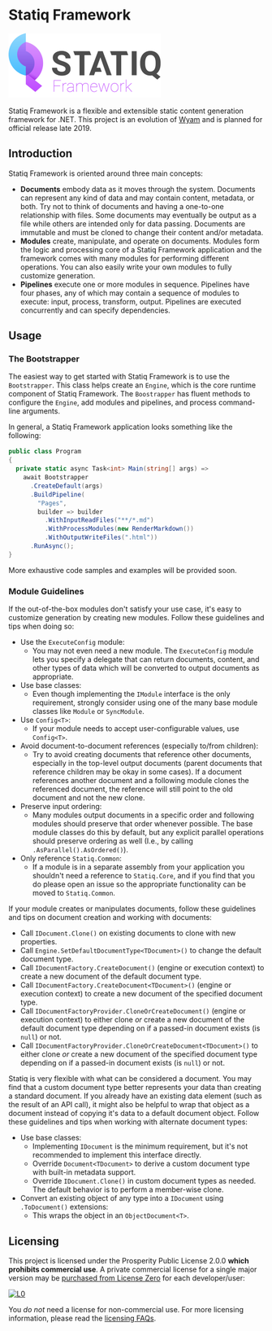 # Statiq Framework

![Logo](logo.png)

Statiq Framework is a flexible and extensible static content generation framework for .NET. This project is an evolution of [Wyam](https://wyam.io) and is planned for official release late 2019.

## Introduction

Statiq Framework is oriented around three main concepts:

- **Documents** embody data as it moves through the system. Documents can represent any kind of data and may contain content, metadata, or both. Try not to think of documents and having a one-to-one relationship with files. Some documents may eventually be output as a file while others are intended only for data passing. Documents are immutable and must be cloned to change their content and/or metadata.
- **Modules** create, manipulate, and operate on documents. Modules form the logic and processing core of a Statiq Framework application and the framework comes with many modules for performing different operations. You can also easily write your own modules to fully customize generation.
- **Pipelines** execute one or more modules in sequence. Pipelines have four phases, any of which may contain a sequence of modules to execute: input, process, transform, output. Pipelines are executed concurrently and can specify dependencies.

## Usage

### The Bootstrapper

The easiest way to get started with Statiq Framework is to use the `Bootstrapper`. This class helps create an `Engine`, which is the core runtime component of Statiq Framework. The `Boostrapper` has fluent methods to configure the `Engine`, add modules and pipelines, and process command-line arguments.

In general, a Statiq Framework application looks something like the following:

```csharp
public class Program
{
  private static async Task<int> Main(string[] args) =>
    await Bootstrapper
      .CreateDefault(args)
      .BuildPipeline(
        "Pages",
        builder => builder
          .WithInputReadFiles("**/*.md")
          .WithProcessModules(new RenderMarkdown())
          .WithOutputWriteFiles(".html"))
      .RunAsync();
}
```

More exhaustive code samples and examples will be provided soon.

### Module Guidelines

If the out-of-the-box modules don't satisfy your use case, it's easy to customize generation by creating new modules. Follow these guidelines and tips when doing so:

- Use the `ExecuteConfig` module:
  - You may not even need a new module. The `ExecuteConfig` module lets you specify a delegate that can return documents, content, and other types of data which will be converted to output documents as appropriate.
- Use base classes:
  - Even though implementing the `IModule` interface is the only requirement, strongly consider using one of the many base module classes like `Module` or `SyncModule`.
- Use `Config<T>`:
  - If your module needs to accept user-configurable values, use `Config<T>`.
- Avoid document-to-document references (especially to/from children):
  - Try to avoid creating documents that reference other documents, especially in the top-level output documents (parent documents that reference children may be okay in some cases). If a document references another document and a following module clones the referenced document, the reference will still point to the old document and not the new clone.
- Preserve input ordering:
  - Many modules output documents in a specific order and following modules should preserve that order whenever possible. The base module classes do this by default, but any explicit parallel operations should preserve ordering as well (I.e., by calling `.AsParallel().AsOrdered()`).
- Only reference `Statiq.Common`:
  - If a module is in a separate assembly from your application you shouldn't need a reference to `Statiq.Core`, and if you find that you do please open an issue so the appropriate functionality can be moved to `Statiq.Common`.

If your module creates or manipulates documents, follow these guidelines and tips on document creation and working with documents:

- Call `IDocument.Clone()` on existing documents to clone with new properties.
- Call `Engine.SetDefaultDocumentType<TDocument>()` to change the default document type.
- Call `IDocumentFactory.CreateDocument()` (engine or execution context) to create a new document of the default document type.
- Call `IDocumentFactory.CreateDocument<TDocument>()` (engine or execution context) to create a new document of the specified document type.
- Call `IDocumentFactoryProvider.CloneOrCreateDocument()` (engine or execution context) to either clone _or_ create a new document of the default document type depending on if a passed-in document exists (is `null`) or not.
- Call `IDocumentFactoryProvider.CloneOrCreateDocument<TDocument>()` to either clone _or_ create a new document of the specified document type depending on if a passed-in document exists (is `null`) or not.

Statiq is very flexible with what can be considered a document. You may find that a custom document type better represents your data than creating a standard document. If you already have an existing data element (such as the result of an API call), it might also be helpful to wrap that object as a document instead of copying it's data to a default document object. Follow these guidelines and tips when working with alternate document types:

- Use base classes:
  - Implementing `IDocument` is the minimum requirement, but it's not recommended to implement this interface directly.
  - Override `Document<TDocument>` to derive a custom document type with built-in metadata support.
  - Override `IDocument.Clone()` in custom document types as needed. The default behavior is to perform a member-wise clone.
- Convert an existing object of any type into a `IDocument` using `.ToDocument()` extensions:
  - This wraps the object in an `ObjectDocument<T>`.

## Licensing

This project is licensed under the Prosperity Public License 2.0.0 **which prohibits commercial use**. A private commercial license for a single major version may be [purchased from License Zero](https://licensezero.com/ids/968702b6-a2b0-4042-9561-d1a98cc4f3fd) for each developer/user:

[![L0](https://licensezero.com/ids/968702b6-a2b0-4042-9561-d1a98cc4f3fd/badge.svg)](https://licensezero.com/ids/968702b6-a2b0-4042-9561-d1a98cc4f3fd)

You _do not_ need a license for non-commercial use. For more licensing information, please read the [licensing FAQs](LICENSING.md).
